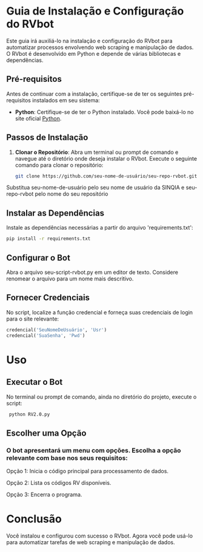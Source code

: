 # Guia de Instalação e Configuração do RVbot

Este guia irá auxiliá-lo na instalação e configuração do RVbot para automatizar processos envolvendo web scraping e manipulação de dados. O RVbot é desenvolvido em Python e depende de várias bibliotecas e dependências.

## Pré-requisitos

Antes de continuar com a instalação, certifique-se de ter os seguintes pré-requisitos instalados em seu sistema:

- **Python**: Certifique-se de ter o Python instalado. Você pode baixá-lo no site oficial [Python](https://www.python.org/downloads/).

## Passos de Instalação

1. **Clonar o Repositório**: Abra um terminal ou prompt de comando e navegue até o diretório onde deseja instalar o RVbot. Execute o seguinte comando para clonar o repositório:

   ```sh
   git clone https://github.com/seu-nome-de-usuário/seu-repo-rvbot.git
   ```
Substitua seu-nome-de-usuário pelo seu nome de usuário da SINQIA e seu-repo-rvbot pelo nome do seu repositório
## Instalar as Dependências
Instale as dependências necessárias a partir do arquivo 'requirements.txt':

   ```sh
   pip install -r requirements.txt
```
## Configurar o Bot
Abra o arquivo seu-script-rvbot.py em um editor de texto. Considere renomear o arquivo para um nome mais descritivo.

## Fornecer Credenciais
No script, localize a função credencial e forneça suas credenciais de login para o site relevante:
   ```python
   credencial('SeuNomeDeUsuário', 'Usr')
   credencial('SuaSenha', 'Pwd')
```
# Uso
## Executar o Bot
No terminal ou prompt de comando, ainda no diretório do projeto, execute o script:
```sh
 python RV2.0.py
```
## Escolher uma Opção
### O bot apresentará um menu com opções. Escolha a opção relevante com base nos seus requisitos:
Opção 1: Inicia o código principal para processamento de dados.

Opção 2: Lista os códigos RV disponíveis.

Opção 3: Encerra o programa.

# Conclusão
Você instalou e configurou com sucesso o RVbot. Agora você pode usá-lo para automatizar tarefas de web scraping e manipulação de dados.
